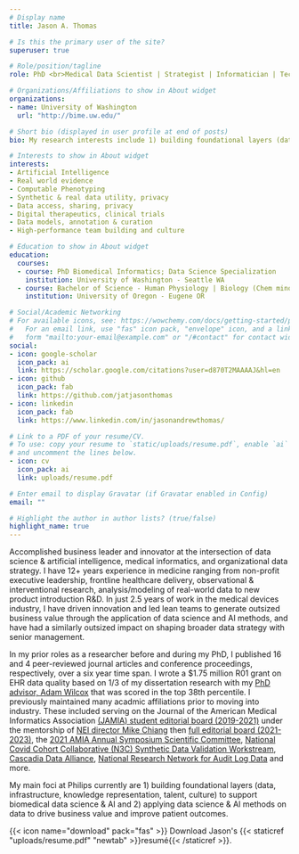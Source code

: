 ```yaml
---
# Display name
title: Jason A. Thomas

# Is this the primary user of the site?
superuser: true

# Role/position/tagline
role: PhD <br>Medical Data Scientist | Strategist | Informatician | Tech lead - Senior Data & AI Scientist - Philips

# Organizations/Affiliations to show in About widget
organizations:
- name: University of Washington
  url: "http://bime.uw.edu/"

# Short bio (displayed in user profile at end of posts)
bio: My research interests include 1) building foundational layers (data, infrastructure, knowledge representation, talent, culture) to support biomedical data science and 2) applying data science & AI methods on data to drive business value and improve patient outcomes.

# Interests to show in About widget
interests:
- Artificial Intelligence
- Real world evidence
- Computable Phenotyping
- Synthetic & real data utility, privacy
- Data access, sharing, privacy
- Digital therapeutics, clinical trials
- Data models, annotation & curation
- High-performance team building and culture

# Education to show in About widget
education:
  courses:
  - course: PhD Biomedical Informatics; Data Science Specialization
    institution: University of Washington - Seattle WA
  - course: Bachelor of Science - Human Physiology | Biology (Chem minor)
    institution: University of Oregon - Eugene OR

# Social/Academic Networking
# For available icons, see: https://wowchemy.com/docs/getting-started/page-builder/#icons
#   For an email link, use "fas" icon pack, "envelope" icon, and a link in the
#   form "mailto:your-email@example.com" or "/#contact" for contact widget.
social:
- icon: google-scholar
  icon_pack: ai
  link: https://scholar.google.com/citations?user=d870T2MAAAAJ&hl=en
- icon: github
  icon_pack: fab
  link: https://github.com/jatjasonthomas
- icon: linkedin
  icon_pack: fab
  link: https://www.linkedin.com/in/jasonandrewthomas/

# Link to a PDF of your resume/CV.
# To use: copy your resume to `static/uploads/resume.pdf`, enable `ai` icons in `params.toml`, 
# and uncomment the lines below.
- icon: cv
  icon_pack: ai
  link: uploads/resume.pdf

# Enter email to display Gravatar (if Gravatar enabled in Config)
email: ""

# Highlight the author in author lists? (true/false)
highlight_name: true
---
```

Accomplished business leader and innovator at the intersection of data science & artificial intelligence, medical informatics, and organizational data strategy. I have 12+ years experience in medicine ranging from non-profit executive leadership, frontline healthcare delivery, observational & interventional research, analysis/modeling of real-world data to new product introduction R&D. In just 2.5 years of work in the medical devices industry, I have driven innovation and led lean teams to generate outsized business value through the application of data science and AI methods, and have had a similarly outsized impact on shaping broader data strategy with senior management.

In my prior roles as a researcher before and during my PhD, I published 16 and 4 peer-reviewed journal articles and conference proceedings, respectively, over a six year time span. I wrote a $1.75 million R01 grant on EHR data quality based on 1/3 of my dissertation research with my [PhD advisor, Adam Wilcox](https://scholar.google.com/citations?hl=en&user=O6GOa0AAAAAJ&view_op=list_works&sortby=pubdate) that was scored in the top 38th percentile. I previously maintained many acadmic affiliations prior to moving into industry. These included serving on the Journal of the American Medical Informatics Association [(JAMIA) student editorial board (2019-2021)](https://web.archive.org/web/20200620122644/https://academic.oup.com/jamia/pages/Editorial_Board) under the mentorship of [NEI director Mike Chiang](https://www.nei.nih.gov/about/nei-leadership/michael-f-chiang-md) then [full editorial board (2021-2023)](https://web.archive.org/web/20221119055542/https://academic.oup.com/jamia/pages/Editorial_Board), the [2021 AMIA Annual Symposium Scientific Committee](https://web.archive.org/web/20220706155014/https://amia.org/education-events/amia-2021-annual-symposium/scientific-program-committee), [National Covid Cohort Collaborative (N3C) Synthetic Data Validation Workstream](https://web.archive.org/web/20220128204111/https://covid.cd2h.org/N3C_synthetic_data), [Cascadia Data Alliance](https://www.fredhutch.org/en/about/about-the-hutch/institutional-partners-collaborations/cascadia-data-alliance.html), [National Research Network for Audit Log Data](https://cliir.ucsf.edu/portfolio/national-research-network-ehr-audit-log-data) and more.

My main foci at Philips currently are 1) building foundational layers (data, infrastructure, knowledge representation, talent, culture) to support biomedical data science & AI and 2) applying data science & AI methods on data to drive business value and improve patient outcomes.

{{< icon name="download" pack="fas" >}} Download Jason's {{< staticref "uploads/resume.pdf" "newtab" >}}resumé{{< /staticref >}}.
